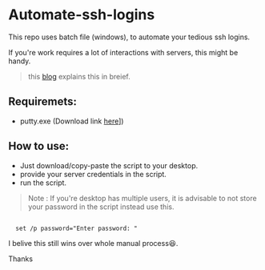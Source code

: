 # Automate-ssh-logins
This repo uses batch file (windows), to automate your tedious ssh logins. 

If you're work requires a lot of interactions with servers, this might be handy.

> this [blog](https://rahulnegi20.medium.com/automate-your-ssh-logins-with-this-bat-script-for-your-private-network-5064507087a2) explains this in breief.

## Requiremets:
- putty.exe (Download link [here](https://www.putty.org/)])

## How to use:

- Just download/copy-paste the script to your desktop.
- provide your server credentials in the script.
- run the script.


> Note : If you're desktop has multiple users, it is advisable to not store your password in the script instead use this. 

<code> 
  set /p password="Enter password: "
</code>

 I belive this still wins over whole manual process😆.
 
 Thanks 
